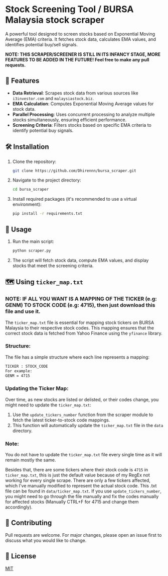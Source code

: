 # Stock Screening Tool / BURSA Malaysia stock scraper

A powerful tool designed to screen stocks based on Exponential Moving Average (EMA) criteria. It fetches stock data, calculates EMA values, and identifies potential buy/sell signals.

**NOTE: THIS SCRAPER/SCREENER IS STILL IN ITS INFANCY STAGE, MORE FEATURES TO BE ADDED IN THE FUTURE!
Feel free to make any pull requests.**

## 🌟 Features

- **Data Retrieval**: Scrapes stock data from various sources like `i3investor.com` and `malaysiastock.biz`.
- **EMA Calculation**: Computes Exponential Moving Average values for stock data.
- **Parallel Processing**: Uses concurrent processing to analyze multiple stocks simultaneously, ensuring efficient performance.
- **Screening Criteria**: Filters stocks based on specific EMA criteria to identify potential buy signals.

## 🛠 Installation

1. Clone the repository:
   ```bash
   git clone https://github.com/Dhirennn/bursa_scraper.git
   ```
2. Navigate to the project directory:
   ```bash
   cd bursa_scraper
   ```
3. Install required packages (it's recommended to use a virtual environment):
   ```bash
   pip install -r requirements.txt
   ```

## 🚀 Usage

1. Run the main script:
   ```bash
   python scraper.py
   ```
   
2. The script will fetch stock data, compute EMA values, and display stocks that meet the screening criteria.

## 🗺 Using `ticker_map.txt`
### NOTE: IF ALL YOU WANT IS A MAPPING OF THE TICKER (e.g: GENM) TO STOCK CODE (e.g: 4715), then just download this file and use it.

The `ticker_map.txt` file is essential for mapping stock tickers on BURSA Malaysia to their respective stock codes. This mapping ensures that the correct stock data is fetched from Yahoo Finance using the `yfinance` library.

### Structure:

The file has a simple structure where each line represents a mapping:
   ```bash
   TICKER : STOCK_CODE
   For example:
   GENM = 4715
   ```

### Updating the Ticker Map:

Over time, as new stocks are listed or delisted, or their codes change, you might need to update the `ticker_map.txt`:

1. Use the `update_tickers_number` function from the scraper module to fetch the latest ticker-to-stock code mappings.
2. This function will automatically update the `ticker_map.txt` file in the `data` directory.

### Note:

You do not have to update the `ticker_map.txt` file every single time as it will remain mostly the same.

Besides that, there are some tickers where their stock code is `4715` in `ticker_map.txt`, this is just the default
value because of my RegEx not working for every single scrape. There are only a few tickers affected, which I've manually modified to represent
the actual stock code. This .txt file can be found in `data/ticker_map.txt`. If you use `update_tickers_number`, you might need to go through
the file manually and fix the codes manually for affected stocks (Manually CTRL+F for 4715 and change them accordingly). 



## 🤝 Contributing

Pull requests are welcome. For major changes, please open an issue first to discuss what you would like to change.

## 📜 License

[MIT](https://github.com/Dhirennn/bursa_scraper/blob/main/LICENSE)











